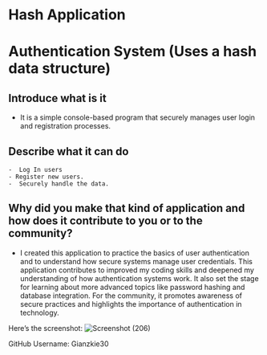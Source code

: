 # Hash Application
# Authentication System (Uses a hash data structure)
## Introduce what is it
-	It is a simple console-based program that securely manages user login and registration processes.
## Describe what it can do
    -  Log In users
    - Register new users.
    -  Securely handle the data.
## Why did you make that kind of application and how does it contribute to you or to the community?
-	I created this application to practice the basics of user authentication and to understand how secure systems manage user credentials. This application contributes to improved my coding skills and deepened my understanding of how authentication systems work. It also set the stage for learning about more advanced topics like password hashing and database integration. For the community, it promotes awareness of secure practices and highlights the importance of authentication in technology.
  
Here’s the screenshot:
 ![Screenshot (206)](https://github.com/user-attachments/assets/b0805b62-b955-49a4-8db5-4d6065417d87)

GitHub Username: Gianzkie30



